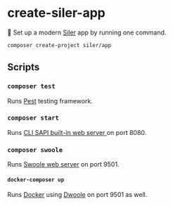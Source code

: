 # create-siler-app
🧱 Set up a modern [Siler](https://github.com/leocavalcante/siler) app by running one command.

```bash
composer create-project siler/app
```

## Scripts

### `composer test`
Runs [Pest](https://pestphp.com/) testing framework.

### `composer start`
Runs [CLI SAPI built-in web server ](https://www.php.net/manual/en/features.commandline.webserver.php) on port 8080.

### `composer swoole`
Runs [Swoole web server](https://www.swoole.co.uk/) on port 9501.

#### `docker-composer up`
Runs [Docker](https://www.docker.com/) using [Dwoole](https://github.com/leocavalcante/dwoole) on port 9501 as well.
